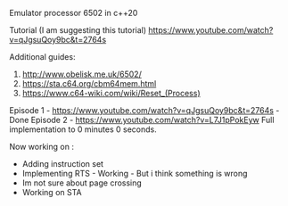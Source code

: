 Emulator processor 6502 in c++20

Tutorial (I am suggesting this tutorial)
https://www.youtube.com/watch?v=qJgsuQoy9bc&t=2764s

Additional guides:
1. http://www.obelisk.me.uk/6502/
2. https://sta.c64.org/cbm64mem.html
3. https://www.c64-wiki.com/wiki/Reset_(Process)

Episode 1 - https://www.youtube.com/watch?v=qJgsuQoy9bc&t=2764s - Done
Episode 2 - https://www.youtube.com/watch?v=L7J1pPokEyw
Full implementation to 0 minutes 0 seconds.

Now working on :
 - Adding instruction set
 - Implementing RTS - Working - But i think something is wrong
 - Im not sure about page crossing
 - Working on STA